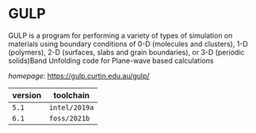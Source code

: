 # GULP

GULP is a program for performing a variety of types of simulation on materials  using boundary conditions of 0-D (molecules and clusters), 1-D (polymers), 2-D (surfaces, slabs  and grain boundaries), or 3-D (periodic solids)Band Unfolding code for Plane-wave based calculations

*homepage*: <https://gulp.curtin.edu.au/gulp/>

version | toolchain
--------|----------
``5.1`` | ``intel/2019a``
``6.1`` | ``foss/2021b``
